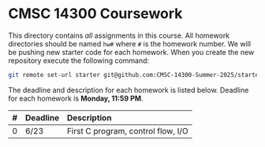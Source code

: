 # CMSC 14300 Coursework

This directory contains _all_ assignments in this course. All homework
directories should be named `hw#` where `#` is the homework number.
We will be pushing new starter code for each homework. When you create
the new repository execute the following command:

```bash
git remote set-url starter git@github.com:CMSC-14300-Summer-2025/starter
```

The deadline and description for each homework is listed below. Deadline for
each homework is **Monday, 11:59 PM**.

| # | Deadline | Description                        |
|:--|:---------|:-----------------------------------|
| 0 | 6/23     | First C program, control flow, I/O |

